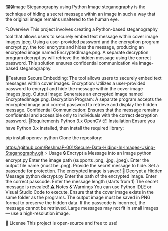 🖼️🔒Image Steganography using Python
Image steganography is the technique of hiding a secret message within an image in such a way that the original image remains unaltered to the human eye.

🔍Overview
This project involves creating a Python-based steganography tool that allows users to securely embed text message within cover image images.jpeg. Using a user-provided password and the encryption program encrypt.py, the tool encrypts and hides the message, producing an encrypted image named EncryptedImage.png. A separate decryption program decrypt.py will retrieve the hidden message using the correct password. This solution ensures confidential communication via image-based steganography.

🚀Features
Secure Embedding: The tool allows users to securely embed text messages within cover images.
Encryption: Utilizes a user-provided password to encrypt and hide the message within the cover image images.jpeg.
Output Image: Generates an encrypted image named EncryptedImage.png.
Decryption Program: A separate program accepts the encrypted image and correct password to retrieve and display the hidden message.
Confidential Communication: Ensures that the message remains confidential and accessible only to individuals with the correct decryption password.
🔧Requirements
Python 3.x
OpenCV
📦 Installation
Ensure you have Python 3.x installed, then install the required library:

 pip install opencv-python
Clone the repository:

https://github.com/ReshmaP-001/Secure-Data-Hiding-In-Images-Using-Steganography.git
⚡ Usage
🔒 Encrypt a Message into an Image
 python encrypt.py
Enter the image path (supports .png, .jpg, .jpeg).
Enter the output file name (must be .png).
Provide the secret message to hide.
Set a passcode for protection.
The encrypted image is saved!
🔑 Decrypt a Hidden Message
 python decrypt.py
Enter the path of the encrypted image.
Enter the correct passcode.
Enter the message length (starts from 1)
The secret message is revealed!
⚠️ Notes & Warnings
You can use Python IDLE or Visual Studio Code to execute.
Ensure that the cover image exists in the same folder as the programs.
The output image must be saved in PNG format to preserve the hidden data.
If the passcode is incorrect, the message cannot be retrieved.
Large messages may not fit in small images — use a high-resolution image.


📜 License
This project is open-source and free to use!
